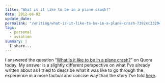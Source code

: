 ```yaml
---
title: "What is it like to be in a plane crash?"
date: 2012-08-02
update_date: 
permalink: "/writing/what-is-it-like-to-be-in-a-plane-crash-7392ec23294"
tags:
  - personal
  - aviation
summary: |
  I share...
---
```


I answered the question “[What is it like to be in a plane crash?](http://www.quora.com/What-is-it-like-to-be-in-a-plane-crash/answer/Alex-Marshall-2)” on Quora today. My answer is a slightly different perspective on what I’ve already written about as I tried to describe what it was like to go through the experience in a more factual and concise way than the story I’ve told [here](/writing/mayday-mayday-for-sierra-lima-6cf3ce8fc5d1).
